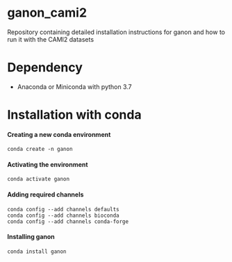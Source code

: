 # ganon_cami2
Repository containing detailed installation instructions for ganon and how to run it with the CAMI2 datasets

# Dependency
* Anaconda or Miniconda with python 3.7

# Installation with conda
#### Creating a new conda environment
`conda create -n ganon`
#### Activating the environment
`conda activate ganon`
#### Adding required channels
```
conda config --add channels defaults
conda config --add channels bioconda
conda config --add channels conda-forge
```
#### Installing ganon
`conda install ganon`
